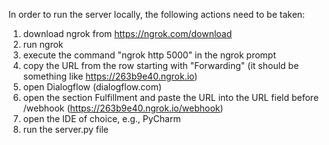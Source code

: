 In order to run the server locally, the following actions need to be taken:
1) download ngrok from https://ngrok.com/download
2) run ngrok
3) execute the command "ngrok http 5000" in the ngrok prompt
4) copy the URL from the row starting with "Forwarding" (it should be something like https://263b9e40.ngrok.io)
5) open Dialogflow (dialogflow.com)
6) open the section Fulfillment and paste the URL into the URL field before /webhook (https://263b9e40.ngrok.io/webhook)
7) open the IDE of choice, e.g., PyCharm
8) run the server.py file
